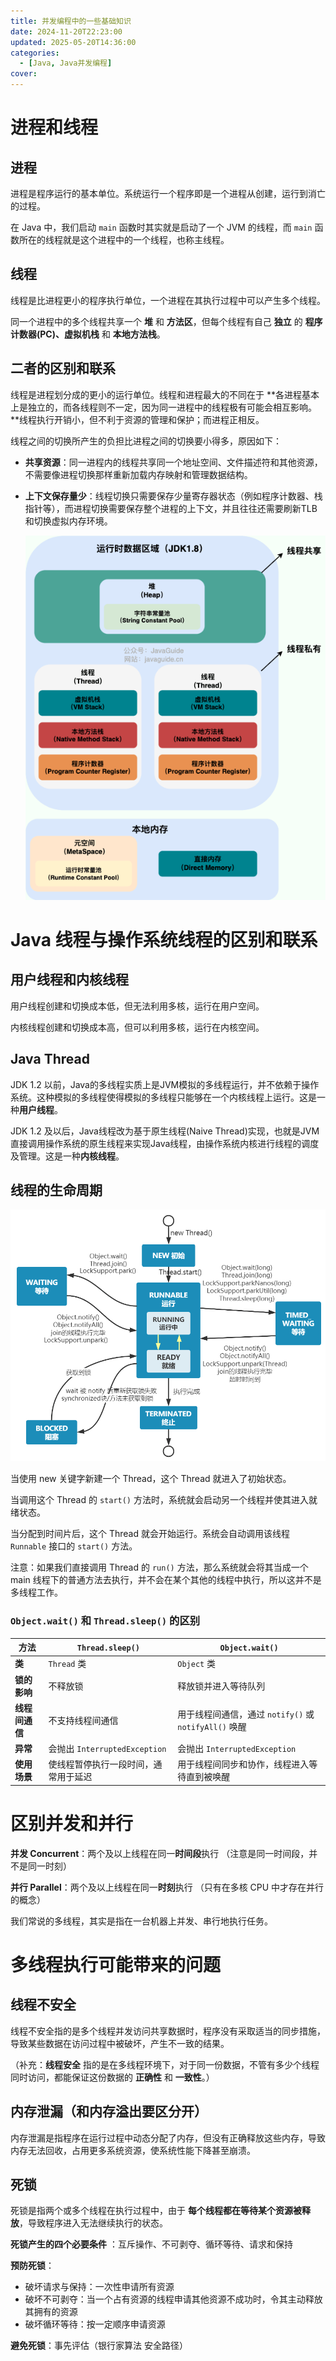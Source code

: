 ```yaml
---
title: 并发编程中的一些基础知识
date: 2024-11-20T22:23:00
updated: 2025-05-20T14:36:00
categories: 
  - [Java, Java并发编程]
cover: 
---
```


# **进程和线程**


## **进程**


进程是程序运行的基本单位。系统运行一个程序即是一个进程从创建，运行到消亡的过程。


在 Java 中，我们启动 `main` 函数时其实就是启动了一个 JVM 的线程，而 `main` 函数所在的线程就是这个进程中的一个线程，也称主线程。


## **线程**


线程是比进程更小的程序执行单位，一个进程在其执行过程中可以产生多个线程。


同一个进程中的多个线程共享一个 **堆** 和 **方法区**，但每个线程有自己 **独立** 的 **程序计数器(PC)、虚拟机栈** 和 **本地方法栈**。


## **二者的区别和联系**


线程是进程划分成的更小的运行单位。线程和进程最大的不同在于 **各进程基本上是独立的，而各线程则不一定，因为同一进程中的线程极有可能会相互影响。**线程执行开销小，但不利于资源的管理和保护；而进程正相反。


线程之间的切换所产生的负担比进程之间的切换要小得多，原因如下：

- **共享资源**：同一进程内的线程共享同一个地址空间、文件描述符和其他资源，不需要像进程切换那样重新加载内存映射和管理数据结构。
- **上下文保存量少**：线程切换只需要保存少量寄存器状态（例如程序计数器、栈指针等），而进程切换需要保存整个进程的上下文，并且往往还需要刷新TLB和切换虚拟内存环境。

    ![java-runtime-data-areas-jdk1.8.png](https://raw.githubusercontent.com/Moonike1217/imageHosting/main/ab3aa96730a25c95c8e9a6b6c184d643.png)


# **Java 线程与操作系统线程的区别和联系**


## **用户线程和内核线程**


用户线程创建和切换成本低，但无法利用多核，运行在用户空间。


内核线程创建和切换成本高，但可以利用多核，运行在内核空间。


## **Java Thread**


JDK 1.2 以前，Java的多线程实质上是JVM模拟的多线程运行，并不依赖于操作系统。这种模拟的多线程使得模拟的多线程只能够在一个内核线程上运行。这是一种**用户线程**。


JDK 1.2 及以后，Java线程改为基于原生线程(Naive Thread)实现，也就是JVM直接调用操作系统的原生线程来实现Java线程，由操作系统内核进行线程的调度及管理。这是一种**内核线程**。


## **线程的生命周期**


![640.png](https://raw.githubusercontent.com/Moonike1217/imageHosting/main/bddc84ed58b41b9487fe9a77f5c8e0db.png)


当使用 new 关键字新建一个 Thread，这个 Thread 就进入了初始状态。


当调用这个 Thread 的 `start()` 方法时，系统就会启动另一个线程并使其进入就绪状态。


当分配到时间片后，这个 Thread 就会开始运行。系统会自动调用该线程 `Runnable` 接口的 `start()` 方法。


注意：如果我们直接调用 Thread 的 `run()` 方法，那么系统就会将其当成一个 main 线程下的普通方法去执行，并不会在某个其他的线程中执行，所以这并不是多线程工作。


### `Object.wait()` 和 `Thread.sleep()` 的区别


| 方法        | `Thread.sleep()`           | `Object.wait()`                          |
| --------- | -------------------------- | ---------------------------------------- |
| **类**     | `Thread` 类                 | `Object` 类                               |
| **锁的影响**  | 不释放锁                       | 释放锁并进入等待队列                               |
| **线程间通信** | 不支持线程间通信                   | 用于线程间通信，通过 `notify()` 或 `notifyAll()` 唤醒 |
| **异常**    | 会抛出 `InterruptedException` | 会抛出 `InterruptedException`               |
| **使用场景**  | 使线程暂停执行一段时间，通常用于延迟         | 用于线程间同步和协作，线程进入等待直到被唤醒                   |


# **区别并发和并行**


**并发 Concurrent**：两个及以上线程在同一**时间段**执行 （注意是同一时间段，并不是同一时刻）


**并行 Parallel**：两个及以上线程在同一**时刻**执行 （只有在多核 CPU 中才存在并行的概念）


我们常说的多线程，其实是指在一台机器上并发、串行地执行任务。


# **多线程执行可能带来的问题**


## 线程不安全


线程不安全指的是多个线程并发访问共享数据时，程序没有采取适当的同步措施，导致某些数据在访问过程中被破坏，产生不一致的结果。


（补充：**线程安全** 指的是在多线程环境下，对于同一份数据，不管有多少个线程同时访问，都能保证这份数据的 **正确性** 和 **一致性**。）


## 内存泄漏（和内存溢出要区分开）


内存泄漏是指程序在运行过程中动态分配了内存，但没有正确释放这些内存，导致内存无法回收，占用更多系统资源，使系统性能下降甚至崩溃。


## 死锁


死锁是指两个或多个线程在执行过程中，由于 **每个线程都在等待某个资源被释放**，导致程序进入无法继续执行的状态。


**死锁产生的四个必要条件** ：互斥操作、不可剥夺、循环等待、请求和保持


**预防死锁**：

- 破坏请求与保持：一次性申请所有资源
- 破坏不可剥夺：当一个占有资源的线程申请其他资源不成功时，令其主动释放其拥有的资源
- 破坏循环等待：按一定顺序申请资源

**避免死锁**：事先评估（银行家算法 安全路径）

